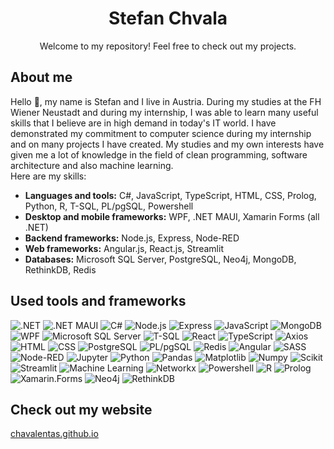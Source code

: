 <h1 align="center">Stefan Chvala</h1>
<p align="center">Welcome to my repository! Feel free to check out my projects.</p>

## About me
Hello 👋, my name is Stefan and I live in Austria.
During my studies at the FH Wiener Neustadt and during my internship, I was able to learn many useful skills that I believe are in high demand in today's IT world.
I have demonstrated my commitment to computer science during my internship and on many projects I have created.
My studies and my own interests have given me a lot of knowledge in the field of clean programming, software architecture and also machine learning.
</br>
Here are my skills:

* **Languages and tools:** C#, JavaScript, TypeScript, HTML, CSS, Prolog, Python, R, T-SQL, PL/pgSQL, Powershell
* **Desktop and mobile frameworks:** WPF, .NET MAUI, Xamarin Forms (all .NET)
* **Backend frameworks:** Node.js, Express, Node-RED
* **Web frameworks:** Angular.js, React.js, Streamlit
* **Databases:** Microsoft SQL Server, PostgreSQL, Neo4j, MongoDB, RethinkDB, Redis

## Used tools and frameworks
![.NET](https://img.shields.io/badge/.NET-violet?style=for-the-badge&logo=.NET) 
![.NET MAUI](https://img.shields.io/badge/.NET%20MAUI-violet?style=for-the-badge&logo=.NET) 
![C#](https://img.shields.io/badge/C%23-green?style=for-the-badge) 
![Node.js](https://img.shields.io/badge/node.js-lightblue?style=for-the-badge&logo=node.js) 
![Express](https://img.shields.io/badge/express-%2317191a?style=for-the-badge&logo=express) 
![JavaScript](https://img.shields.io/badge/javascript-yellow?style=for-the-badge&logo=javascript)
![MongoDB](https://img.shields.io/badge/MongoDB-%23abb9cf?style=for-the-badge&logo=mongodb) 
![WPF](https://img.shields.io/badge/WPF-violet?style=for-the-badge&logo=.NET)
![Microsoft SQL Server](https://img.shields.io/badge/Microsoft%20SQL%20Server-red?style=for-the-badge) 
![T-SQL](https://img.shields.io/badge/T--SQL-%23eb99f7?style=for-the-badge)
![React](https://shields.io/badge/react-black?logo=react&style=for-the-badge) 
![TypeScript](https://shields.io/badge/TypeScript-3178C6?logo=TypeScript&logoColor=FFF&style=for-the-badge) 
![Axios](https://img.shields.io/badge/axios-green?style=for-the-badge&logo=axios)
![HTML](https://img.shields.io/badge/html-%23d4b655?style=for-the-badge&logo=html5)
![CSS](https://img.shields.io/badge/css-orange?style=for-the-badge&logo=css3)
![PostgreSQL](https://img.shields.io/badge/postgresql-%23c7e5eb?style=for-the-badge&logo=postgresql) 
![PL/pgSQL](https://img.shields.io/badge/PL%2FpgSQL-%23c7e5eb?style=for-the-badge)
![Redis](https://img.shields.io/badge/redis-%23abb9cf?style=for-the-badge&logo=redis)
![Angular](https://img.shields.io/badge/angular-%23eb4034?style=for-the-badge&logo=angular)
![SASS](https://img.shields.io/badge/sass-pink?style=for-the-badge&logo=sass)
![Node-RED](https://img.shields.io/badge/node--red-%23120201?style=for-the-badge&logo=node-red)
![Jupyter](https://img.shields.io/badge/Jupyter-%23e7ebc7?style=for-the-badge&logo=Jupyter) 
![Python](https://img.shields.io/badge/Python-yellow?style=for-the-badge&logo=Python)
![Pandas](https://img.shields.io/badge/Pandas-%23388080?style=for-the-badge&logo=pandas)
![Matplotlib](https://img.shields.io/badge/Matplotlib-%23236363?style=for-the-badge)
![Numpy](https://img.shields.io/badge/Numpy-%23236363?style=for-the-badge&logo=numpy)
![Scikit](https://img.shields.io/badge/scikitlearn-%20%23ede3c2?style=for-the-badge&logo=scikit-learn)
![Streamlit](https://img.shields.io/badge/streamlit-%23f2d5df?style=for-the-badge&logo=streamlit)
![Machine Learning](https://img.shields.io/badge/machine%20learning-black?style=for-the-badge) 
![Networkx](https://img.shields.io/badge/Networkx-%23236363?style=for-the-badge)
![Powershell](https://img.shields.io/badge/powershell-%2334cfeb?style=for-the-badge)
![R](https://img.shields.io/badge/R-blue?style=for-the-badge&logo=r)
![Prolog](https://img.shields.io/badge/Prolog-red?style=for-the-badge)
![Xamarin.Forms](https://img.shields.io/badge/xamarin.forms-darkviolet?style=for-the-badge)
![Neo4j](https://img.shields.io/badge/neo4j-lightgreen?style=for-the-badge&logo=neo4j)
![RethinkDB](https://img.shields.io/badge/rethinkdb-green?style=for-the-badge)

## Check out my website
<a href="chavalentas.github.io">chavalentas.github.io</a>